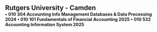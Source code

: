 <h4 style="margin: 0; font-size: 1.3rem; font-weight: bold;"> Rutgers University - Camden</h4>
<div class="title">
  <strong>
    • 010 304 Accounting Info Management Databases & Data Processing 2024
    • 010 101 Fundamentals of Financial Accounting 2025
    • 010 532 Accounting Information System 2025</strong>
</div>
